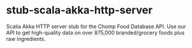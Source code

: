 # stub-scala-akka-http-server
Scalia Akka HTTP server stub for the Chomp Food Database API. Use our API to get high-quality data on over 875,000 branded/grocery foods plus raw ingredients.
